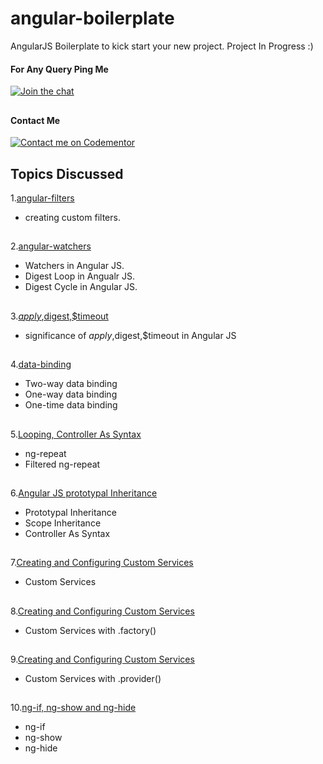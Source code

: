# angular-boilerplate
AngularJS Boilerplate to kick start your new project.
Project In Progress :) 

#### For Any Query Ping Me

[![Join the chat](https://img.shields.io/badge/gitter-join%20chat%20%E2%86%92-brightgreen.svg)](https://gitter.im/divyanshu001)

##

#### Contact Me

[![Contact me on Codementor](https://cdn.codementor.io/badges/contact_me_github.svg)](https://www.codementor.io/divyanshurawat?utm_source=github&utm_medium=button&utm_term=divyanshurawat&utm_campaign=github)

##


## Topics Discussed

1.[angular-filters](https://github.com/divyanshu-rawat/angular-boilerplate/tree/master/angular-filters)

* creating custom filters.

##

2.[angular-watchers](https://github.com/divyanshu-rawat/angular-boilerplate/tree/master/angular-watchers)

* Watchers in Angular JS.
* Digest Loop in Angualr JS.
* Digest Cycle in Angular JS.

##

3.[$apply,$digest,$timeout](https://github.com/divyanshu-rawat/angular-boilerplate/tree/master/%24apply%2C%24digest%2C%24timeout)

* significance of $apply,$digest,$timeout in Angular JS

##

4.[data-binding](https://github.com/divyanshu-rawat/angular-boilerplate/tree/master/data-binding)

* Two-way data binding
* One-way data binding
* One-time data binding

##

5.[Looping, Controller As Syntax](https://github.com/divyanshu-rawat/angular-boilerplate/tree/master/filtered-ng-repeat)

* ng-repeat
* Filtered ng-repeat

##

6.[Angular JS prototypal Inheritance](https://github.com/divyanshu-rawat/angular-boilerplate/tree/master/Angular%20JS%20prototypal%20Inheritance%20)

* Prototypal Inheritance
* Scope Inheritance
* Controller As Syntax

##

7.[Creating and Configuring Custom Services](https://github.com/divyanshu-rawat/angular-boilerplate/tree/master/Angular%20JS%20Service)

* Custom Services

##


8.[Creating and Configuring Custom Services](https://github.com/divyanshu-rawat/angular-boilerplate/tree/master/Angular%20JS%20Factory)

* Custom Services with .factory()

##


9.[Creating and Configuring Custom Services](https://github.com/divyanshu-rawat/angular-boilerplate/tree/master/Angular%20JS%20Provider%20)

* Custom Services with .provider()

##

10.[ng-if, ng-show and ng-hide](https://github.com/divyanshu-rawat/angular-boilerplate/tree/master/Angular%20JS%20ng-if%2Cshow%2Chide)

* ng-if
* ng-show
* ng-hide

##



